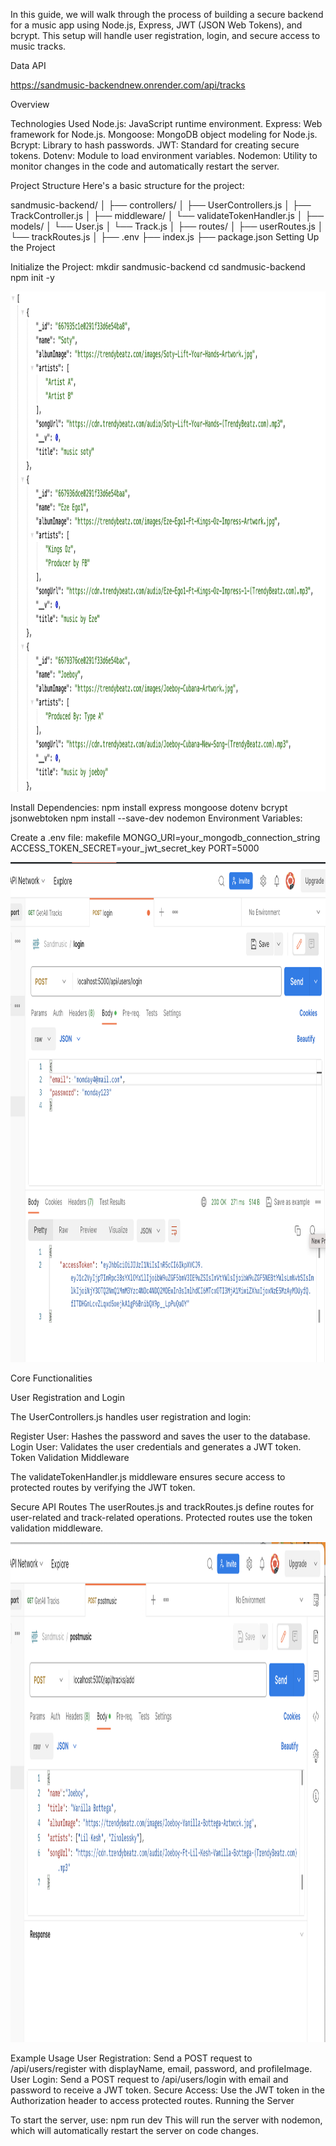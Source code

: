 
In this guide, we will walk through the process of building a secure backend for a music app using Node.js, Express, JWT (JSON Web Tokens), and bcrypt. This setup will handle user registration, login, and secure access to music tracks.

Data API 

https://sandmusic-backendnew.onrender.com/api/tracks

Overview

Technologies Used
Node.js: JavaScript runtime environment.
Express: Web framework for Node.js.
Mongoose: MongoDB object modeling for Node.js.
Bcrypt: Library to hash passwords.
JWT: Standard for creating secure tokens.
Dotenv: Module to load environment variables.
Nodemon: Utility to monitor changes in the code and automatically restart the server.


Project Structure
Here's a basic structure for the project:


sandmusic-backend/
│
├── controllers/
│   ├── UserControllers.js
│   ├── TrackController.js
│
├── middleware/
│   └── validateTokenHandler.js
│
├── models/
│   └── User.js
│   └── Track.js
│
├── routes/
│   ├── userRoutes.js
│   └── trackRoutes.js
│
├── .env
├── index.js
├── package.json
Setting Up the Project


Initialize the Project:
mkdir sandmusic-backend
cd sandmusic-backend
npm init -y


<img src="./assets/images/data.png" alt="Sandmusic Data" width="700" height="800">


Install Dependencies:
npm install express mongoose dotenv bcrypt jsonwebtoken
npm install --save-dev nodemon
Environment Variables:



Create a .env file:
makefile
MONGO_URI=your_mongodb_connection_string
ACCESS_TOKEN_SECRET=your_jwt_secret_key
PORT=5000



<img src="./assets/images/JsonwebToken.png" alt="Json" width="700" height="800">

Core Functionalities

User Registration and Login

The UserControllers.js handles user registration and login:

Register User: Hashes the password and saves the user to the database.
Login User: Validates the user credentials and generates a JWT token.
Token Validation Middleware


The validateTokenHandler.js middleware ensures secure access to protected routes by verifying the JWT token.

Secure API Routes
The userRoutes.js and trackRoutes.js define routes for user-related and track-related operations. Protected routes use the token validation middleware.

<img src="./assets/images/postData.png" alt="Sandmusic Post Request" width="700" height="800">

Example Usage
User Registration: Send a POST request to /api/users/register with displayName, email, password, and profileImage.
User Login: Send a POST request to /api/users/login with email and password to receive a JWT token.
Secure Access: Use the JWT token in the Authorization header to access protected routes.
Running the Server


To start the server, use:
npm run dev
This will run the server with nodemon, which will automatically restart the server on code changes.


